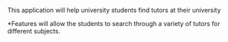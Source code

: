 This application will help university students find tutors at their university

  *Features will allow the students to search through a variety of tutors for different subjects.
